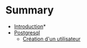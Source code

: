 # Summary

* [Introduction](README.md)*
* [Postgresql](postgresql/README.md)
  * [Création d'un utilisateur](postgresql/README.md)
